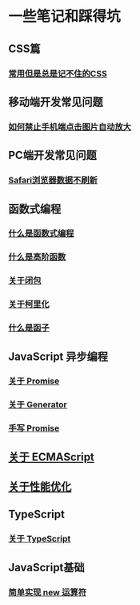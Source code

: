 # 一些笔记和踩得坑

## CSS篇

### [常用但是总是记不住的CSS](../CSS/1.md)

## 移动端开发常见问题

### [如何禁止手机端点击图片自动放大](../Mobile/1.md)

## PC端开发常见问题

### [Safari浏览器数据不刷新](../PC/1.md)

## 函数式编程

### [什么是函数式编程](../JavaScript/FunctionProgram.md)

### [什么是高阶函数](../JavaScript/HigherOrderFunction.md)

### [关于闭包](../JavaScript/Closure.md)

### [关于柯里化](../JavaScript/HaskellBrooksCurry.md)

### [什么是函子](../JavaScript/Functor.md)

## JavaScript 异步编程

### [关于 Promise](../JavaScript/Promise.md)

### [关于 Generator](../JavaScript/Generator.md)

### [手写 Promise](../JavaScript/MyPromise.md)

## [关于 ECMAScript ](../JavaScript/ECMAScript.md)

## [关于性能优化](../JavaScript/Performance.md)

## TypeScript

### [关于 TypeScript ](../TypeScript/TypeScript.md)

## JavaScript基础

### [简单实现 new 运算符](../JavaScript/HandWritingNew.md)